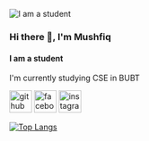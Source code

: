 ![I am a student](https://img.freepik.com/premium-vector/coding-programmer-workspace-with-cactus-coffee-book-vector-clip-art-illustration_138676-87.jpg?w=2000)

### Hi there 👋, I'm Mushfiq
#### I am a student


I'm currently studying CSE in BUBT



[<img src='https://cdn.jsdelivr.net/npm/simple-icons@3.0.1/icons/github.svg' alt='github' height='40'>](https://github.com/mushfiq525)  [<img src='https://cdn.jsdelivr.net/npm/simple-icons@3.0.1/icons/facebook.svg' alt='facebook' height='40'>](https://www.facebook.com/mushfiqur.rahman55)  [<img src='https://cdn.jsdelivr.net/npm/simple-icons@3.0.1/icons/instagram.svg' alt='instagram' height='40'>](https://www.instagram.com/mushfiqur_rahman5/)  

[![Top Langs](https://github-readme-stats.vercel.app/api/top-langs/?username=mushfiq525)](https://github.com/anuraghazra/github-readme-stats)

